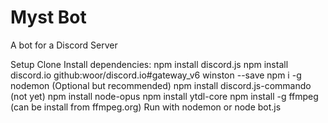 # Myst Bot
 A bot for a Discord Server



Setup
    Clone
    Install dependencies:
        npm install discord.js
        npm install discord.io github:woor/discord.io#gateway_v6 winston --save
        npm i -g nodemon (Optional but recommended)
        npm install discord.js-commando (not yet)
        npm install node-opus
        npm install ytdl-core
        npm install -g ffmpeg (can be install from ffmpeg.org)
    Run with nodemon or node bot.js